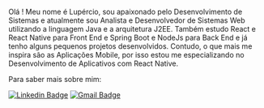 Olá ! Meu nome é Lupércio, sou apaixonado pelo Desenvolvimento de Sistemas e atualmente sou Analista e Desenvolvedor de Sistemas Web utilizando a linguagem Java e a arquitetura J2EE. Também estudo React e React Native para Front End e Spring Boot e NodeJs para Back End e já tenho alguns pequenos projetos desenvolvidos. Contudo, o que mais me inspira são as Aplicações Mobile, por isso estou me especializando no Desenvolvimento de Aplicativos com React Native.

Para saber mais sobre mim:

[![Linkedin Badge](https://img.shields.io/badge/-LinkedIn-blue?style=flat-square&logo=Linkedin&logoColor=white&link=https://www.linkedin.com/in/lupercioferraz)](https://www.linkedin.com/in/lupercioferraz)
[![Gmail Badge](https://img.shields.io/badge/-lupercio.ferraz@gmail.com-red?style=flat-square&logo=Gmail&logoColor=white&link=mailto:lupercio.ferraz@gmail.com)](mailto:lupercio.ferraz@gmail.com)

